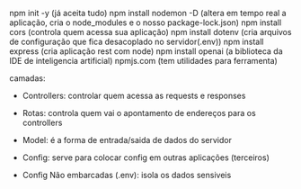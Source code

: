 npm init -y (já aceita tudo)
npm install nodemon -D (altera em tempo real a aplicação, cria o node_modules e o nosso package-lock.json)
npm install cors (controla quem acessa sua aplicação)
npm install dotenv (cria arquivos de configuração que fica desacoplado no servidor(.env))
npm install express (cria aplicação rest com node)
npm install openai (a biblioteca da IDE de inteligencia artificial)
npmjs.com (tem utilidades para ferramenta)

camadas:
- Controllers: controlar quem acessa as requests e responses

- Rotas: controla quem vai o apontamento de endereços para os controllers

- Model: é a forma de entrada/saida de dados do servidor

- Config: serve para colocar config em outras aplicações (terceiros)

- Config Não embarcadas (.env): isola os dados sensiveis
